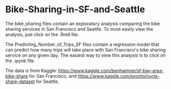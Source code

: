 # Bike-Sharing-in-SF-and-Seattle
The bike_sharing files contain an exploratory analysis comparing the bike sharing services in San Francisco and Seattle. To most easily view the analysis, just click on the .Rmd file. 

The Predicting_Number_of_Trips_SF files contain a regression model that can predict how many trips will take place with San Francisco's bike sharing service on any given day. The easiest way to view this analysis is to click on the .ipynb file. 

The data is from Kaggle: https://www.kaggle.com/benhamner/sf-bay-area-bike-share for San Francisco, and https://www.kaggle.com/pronto/cycle-share-dataset for Seattle.
